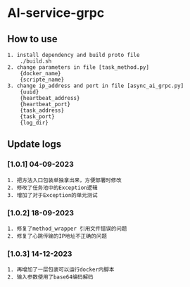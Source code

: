 # AI-service-grpc

## How to use
    1. install dependency and build proto file
        ./build.sh
    2. change parameters in file [task_method.py]
        {docker_name}
        {scripte_name}
    3. change ip_address and port in file [async_ai_grpc.py]
        {uuid} 
        {heartbeat_address}
        {heartbeat_port}
        {task_address}
        {task_port}
        {log_dir}

## Update logs
### [1.0.1] 04-09-2023
    1. 把方法入口包装单独拿出来，方便部署时修改
    2. 修改了任务池中的Exception逻辑
    3. 增加了对于Exception的单元测试

### [1.0.2] 18-09-2023
    1. 修复了method_wrapper 引用文件错误的问题
    2. 修复了心跳传输的IP地址不正确的问题

### [1.0.3] 14-12-2023
    1. 再增加了一层包装可以运行docker内脚本
    2. 输入参数使用了base64编码解码